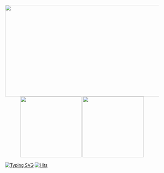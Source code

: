 <!--타이틀 부분-->
<div align="center">
  <img width= "695px" height = "300px" src="https://github.com/user-attachments/assets/7f529277-7217-4a8b-b044-d93e7cca617e" />
  <img height="200px" src="https://github-readme-stats.vercel.app/api?username=davinyakma&show_icons=true&theme=radical" />
  <img height="200px" src="https://github-readme-stats.vercel.app/api/top-langs/?username=davinyakma" />
</div>

[![Typing SVG](https://readme-typing-svg.demolab.com/?lines=Hello+My+name+is+Davin+Choi;My+major+is+Information+Security)](https://github.com/davinyakma/davinyakma/blob/main/README.md)
[![Hits](https://hits.seeyoufarm.com/api/count/incr/badge.svg?url=https%3A%2F%2Fgithub.com%2Fdavinyakma&count_bg=%2344EEAD&title_bg=%23555555&icon=&icon_color=%23E7E7E7&title=hits&edge_flat=false)](https://hits.seeyoufarm.com)



<!--
**davinyakma/davinyakma** is a ✨ _special_ ✨ repository because its `README.md` (this file) appears on your GitHub profile.

Here are some ideas to get you started:

- 🔭 I’m currently working on ...
- 🌱 I’m currently learning ...
- 👯 I’m looking to collaborate on ...
- 🤔 I’m looking for help with ...
- 💬 Ask me about ...
- 📫 How to reach me: ...
- 😄 Pronouns: ...
- ⚡ Fun fact: ...
-->
